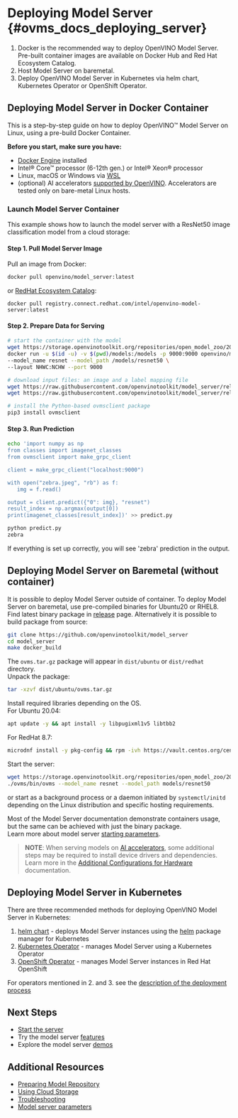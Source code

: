 # Deploying Model Server {#ovms_docs_deploying_server}

1. Docker is the recommended way to deploy OpenVINO Model Server. Pre-built container images are available on Docker Hub and Red Hat Ecosystem Catalog. 
2. Host Model Server on baremetal.
3. Deploy OpenVINO Model Server in Kubernetes via helm chart, Kubernetes Operator or OpenShift Operator.

## Deploying Model Server in Docker Container 

This is a step-by-step guide on how to deploy OpenVINO&trade; Model Server on Linux, using a pre-build Docker Container. 

**Before you start, make sure you have:**

- [Docker Engine](https://docs.docker.com/engine/) installed 
- Intel® Core™ processor (6-12th gen.) or Intel® Xeon® processor
- Linux, macOS or Windows via [WSL](https://docs.microsoft.com/en-us/windows/wsl/) 
- (optional) AI accelerators [supported by OpenVINO](https://docs.openvino.ai/2022.2/openvino_docs_IE_DG_supported_plugins_Supported_Devices.html). Accelerators are tested only on bare-metal Linux hosts.

### Launch Model Server Container 

This example shows how to launch the model server with a ResNet50 image classification model from a cloud storage:

#### Step 1. Pull Model Server Image

Pull an image from Docker: 

```bash
docker pull openvino/model_server:latest
```

or [RedHat Ecosystem Catalog](https://catalog.redhat.com/software/containers/intel/openvino-model-server/607833052937385fc98515de):

```
docker pull registry.connect.redhat.com/intel/openvino-model-server:latest
```

#### Step 2. Prepare Data for Serving

```bash
# start the container with the model
wget https://storage.openvinotoolkit.org/repositories/open_model_zoo/2022.1/models_bin/2/resnet50-binary-0001/FP32-INT1/resnet50-binary-0001.{xml,bin} -P models/resnet50/1
docker run -u $(id -u) -v $(pwd)/models:/models -p 9000:9000 openvino/model_server:latest \ 
--model_name resnet --model_path /models/resnet50 \ 
--layout NHWC:NCHW --port 9000 

# download input files: an image and a label mapping file
wget https://raw.githubusercontent.com/openvinotoolkit/model_server/releases/2022/1/demos/common/static/images/zebra.jpeg
wget https://raw.githubusercontent.com/openvinotoolkit/model_server/releases/2022/1/demos/common/python/classes.py

# install the Python-based ovmsclient package
pip3 install ovmsclient
```

#### Step 3. Run Prediction


```bash
echo 'import numpy as np
from classes import imagenet_classes
from ovmsclient import make_grpc_client

client = make_grpc_client("localhost:9000")

with open("zebra.jpeg", "rb") as f:
   img = f.read()

output = client.predict({"0": img}, "resnet")
result_index = np.argmax(output[0])
print(imagenet_classes[result_index])' >> predict.py

python predict.py
zebra
```
If everything is set up correctly, you will see 'zebra' prediction in the output.

## Deploying Model Server on Baremetal (without container)
It is possible to deploy Model Server outside of container.
To deploy Model Server on baremetal, use pre-compiled binaries for Ubuntu20 or RHEL8.
Find latest binary package in [release](https://github.com/openvinotoolkit/model_server/releases) page.
Alternatively it is possible to build package from source:

```bash
git clone https://github.com/openvinotoolkit/model_server
cd model_server
make docker_build
```

The `ovms.tar.gz` package will appear in `dist/ubuntu` or `dist/redhat` directory.  
Unpack the package:

```bash
tar -xzvf dist/ubuntu/ovms.tar.gz
```

Install required libraries depending on the OS.  
For Ubuntu 20.04:
```bash
apt update -y && apt install -y libpugixml1v5 libtbb2
```
For RedHat 8.7:
```bash
microdnf install -y pkg-config && rpm -ivh https://vault.centos.org/centos/8/AppStream/x86_64/os/Packages/tbb-2018.2-9.el8.x86_64.rpm
```

Start the server:

```bash
wget https://storage.openvinotoolkit.org/repositories/open_model_zoo/2022.1/models_bin/2/resnet50-binary-0001/FP32-INT1/resnet50-binary-0001.{xml,bin} -P models/resnet50/1
./ovms/bin/ovms --model_name resnet --model_path models/resnet50
```

or start as a background process or a daemon initiated by ```systemctl/initd``` depending on the Linux distribution and specific hosting requirements.

Most of the Model Server documentation demonstrate containers usage, but the same can be achieved with just the binary package.  
Learn more about model server [starting parameters](parameters.md).

> **NOTE**:
> When serving models on [AI accelerators](accelerators.md), some additional steps may be required to install device drivers and dependencies. 
> Learn more in the [Additional Configurations for Hardware](https://docs.openvino.ai/latest/openvino_docs_install_guides_configurations_header.html) documentation.


## Deploying Model Server in Kubernetes 

There are three recommended methods for deploying OpenVINO Model Server in Kubernetes:
1. [helm chart](https://github.com/openvinotoolkit/operator/tree/main/helm-charts/ovms) - deploys Model Server instances using the [helm](https://helm.sh) package manager for Kubernetes
2. [Kubernetes Operator](https://operatorhub.io/operator/ovms-operator) - manages Model Server using a Kubernetes Operator
3. [OpenShift Operator](https://github.com/openvinotoolkit/operator/blob/main/docs/operator_installation.md#openshift) - manages Model Server instances in Red Hat OpenShift

For operators mentioned in 2. and 3. see the [description of the deployment process](https://github.com/openvinotoolkit/operator/blob/main/docs/modelserver.md)

## Next Steps

- [Start the server](starting_server.md) 
- Try the model server [features](features.md)
- Explore the model server [demos](../demos/README.md)

## Additional Resources

- [Preparing Model Repository](models_repository.md)
- [Using Cloud Storage](using_cloud_storage.md)
- [Troubleshooting](troubleshooting.md)
- [Model server parameters](parameters.md)

